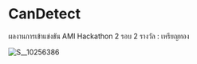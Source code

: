 # CanDetect
ผลงานการเข้าแข่งขัน AMI Hackathon 2 รอบ 2 
รางวัล : เหรียญทอง

![S__10256386](https://user-images.githubusercontent.com/57782275/208418319-30ae5992-1c45-488a-914c-bc396c6e0afb.jpg)
